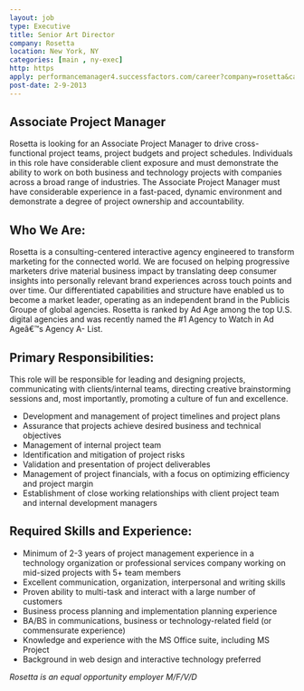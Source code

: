 ```yaml
---
layout: job
type: Executive
title: Senior Art Director
company: Rosetta
location: New York, NY
categories: [main , ny-exec]
http: https
apply: performancemanager4.successfactors.com/career?company=rosetta&career_job_req_id=4642&career_ns=job_listing&navBarLevel=JOB_SEARCH&jobPipeline=WorkCreative.net
post-date: 2-9-2013
---
```


## Associate Project Manager

Rosetta is looking for an Associate Project Manager to drive cross-functional project teams, project budgets and project schedules. Individuals in this role have considerable client exposure and must demonstrate the ability to work on both business and technology projects with companies across a broad range of industries. The Associate Project Manager must have considerable experience in a fast-paced, dynamic environment and demonstrate a degree of project ownership and accountability.

## Who We Are:

Rosetta is a consulting-centered interactive agency engineered to transform marketing for the connected world. We are focused on helping progressive marketers drive material business impact by translating deep consumer insights into personally relevant brand experiences across touch points and over time. Our differentiated capabilities and structure have enabled us to become a market leader, operating as an independent brand in the Publicis Groupe of global agencies. Rosetta is ranked by Ad Age among the top U.S. digital agencies and was recently named the #1 Agency to Watch in Ad Ageâ€™s Agency A- List.

## Primary Responsibilities:

This role will be responsible for leading and designing projects, communicating with clients/internal teams, directing creative brainstorming sessions and, most importantly, promoting a culture of fun and excellence.

* Development and management of project timelines and project plans 
* Assurance that projects achieve desired business and technical objectives 
* Management of internal project team 
* Identification and mitigation of project risks 
* Validation and presentation of project deliverables 
* Management of project financials, with a focus on optimizing efficiency and project margin 
* Establishment of close working relationships with client project team and internal development managers

## Required Skills and Experience:

* Minimum of 2-3 years of project management experience in a technology organization or professional services company working on mid-sized projects with 5+ team members 
* Excellent communication, organization, interpersonal and writing skills 
* Proven ability to multi-task and interact with a large number of customers 
* Business process planning and implementation planning experience 
* BA/BS in communications, business or technology-related field (or commensurate experience) 
* Knowledge and experience with the MS Office suite, including MS Project 
* Background in web design and interactive technology preferred

*Rosetta is an equal opportunity employer M/F/V/D*